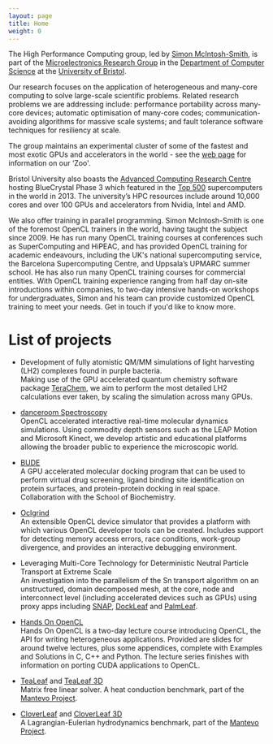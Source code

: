 ```yaml
---
layout: page
title: Home
weight: 0
---
```


The High Performance Computing group, led by [Simon McIntosh-Smith](http://www.cs.bris.ac.uk/home/simonm/), is part of the [Microelectronics Research Group](http://www.cs.bris.ac.uk/Research/Micro/) in the [Department of Computer Science](https://www.cs.bris.ac.uk) at the [University of Bristol](http://www.bristol.ac.uk).

Our research focuses on the application of heterogeneous and many-core computing to solve large-scale scientific problems. Related research problems we are addressing include: performance portability across many-core devices; automatic optimisation of many-core codes; communication-avoiding algorithms for massive scale systems; and fault tolerance software techniques for resiliency at scale.

The group maintains an experimental cluster of some of the fastest and most exotic GPUs and accelerators in the world - see the [web page](/zoo) for information on our ‘Zoo'.

Bristol University also boasts the [Advanced Computing Research Centre](https://www.acrc.bris.ac.uk/) hosting BlueCrystal Phase 3 which featured in the [Top 500](http://www.top500.org/) supercomputers in the world in 2013. The university’s HPC resources include around 10,000 cores and over 100 GPUs and accelerators from Nvidia, Intel and AMD.

We also offer training in parallel programming. Simon McIntosh-Smith is one of the foremost OpenCL trainers in the world, having taught the subject since 2009. He has run many OpenCL training courses at conferences such as SuperComputing and HiPEAC, and has provided OpenCL training for academic endeavours, including the UK's national supercomputing service, the Barcelona Supercomputing Centre, and Uppsala’s UPMARC summer school. He has also run many OpenCL training courses for commercial entities. With OpenCL training experience ranging from half day on-site introductions within companies, to two-day intensive hands-on workshops for undergraduates, Simon and his team can provide customized OpenCL training to meet your needs. Get in touch if you'd like to know more.

# List of projects

- Development of fully atomistic QM/MM simulations of light harvesting (LH2) complexes found in purple bacteria.  
  Making use of the GPU accelerated quantum chemistry software package [TeraChem](http://www.petachem.com/products.html), we aim to perform the most detailed LH2 calculations ever taken, by scaling the simulation across many GPUs.

- [danceroom Spectroscopy](http://danceroom-spec.com/)  
  OpenCL accelerated interactive real-time molecular dynamics simulations. Using commodity depth sensors such as the LEAP Motion and Microsoft Kinect, we develop artistic and educational platforms allowing the broader public to experience the microscopic world. 

- [BUDE](http://www.bris.ac.uk/biochemistry/research/bude)  
  A GPU accelerated molecular docking program that can be used to perform virtual drug screening, ligand binding site identification on protein surfaces, and protein-protein docking in real space. Collaboration with the School of Biochemistry.

- [Oclgrind](https://github.com/jrprice/Oclgrind)  
  An extensible OpenCL device simulator that provides a platform with which various OpenCL developer tools can be created. Includes support for detecting memory access errors, race conditions, work-group divergence, and provides an interactive debugging environment.

- Leveraging Multi-Core Technology for Deterministic Neutral Particle Transport at Extreme Scale  
  An investigation into the parallelism of the Sn transport algorithm on an unstructured, domain decomposed mesh, at the core, node and interconnect level (including accelerated devices such as GPUs) using proxy apps including [SNAP](http://www.lanl.gov/projects/feynman-center/technologies/software/snap-sn.php), [DockLeaf](http://uk-mac.github.io/DockLeaf/) and [PalmLeaf](http://uk-mac.github.io/PalmLeaf/).

- [Hands On OpenCL](http://handsonopencl.github.io/)  
  Hands On OpenCL is a two-day lecture course introducing OpenCL, the API for writing heterogeneous applications. Provided are slides for around twelve lectures, plus some appendices, complete with Examples and Solutions in C, C++ and Python. The lecture series finishes with information on porting CUDA applications to OpenCL.

- [TeaLeaf](http://uk-mac.github.io/TeaLeaf/) and [TeaLeaf 3D](http://uk-mac.github.io/TeaLeaf3D/)  
  Matrix free linear solver. A heat conduction benchmark, part of the [Mantevo Project](https://mantevo.org/).

- [CloverLeaf](http://uk-mac.github.io/CloverLeaf/) and [CloverLeaf 3D](http://uk-mac.github.io/CloverLeaf3D/)  
  A Lagrangian-Eulerian hydrodynamics benchmark, part of the [Mantevo Project](https://mantevo.org/).

